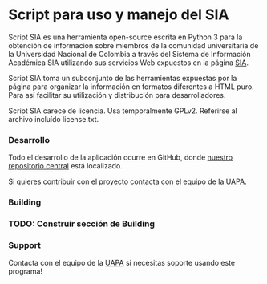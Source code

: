 Script para uso y manejo del SIA
==============

Script SIA es una herramienta open-source escrita en Python 3 para la obtención de información sobre miembros de la comunidad universitaria de la Universidad Nacional de Colombia a través del Sistema de Información Académica SIA utilizando sus servicios Web expuestos en la página [SIA](https://siabog.unal.edu.co/academia).

Script SIA toma un subconjunto de las herramientas expuestas por la página para organizar la información en formatos diferentes a HTML puro. Para así facilitar su utilización y distribución para desarrolladores. 

Script SIA carece de licencia. Usa temporalmente GPLv2. Referirse al archivo incluído license.txt.

### Desarrollo

Todo el desarrollo de la aplicación ocurre en GitHub, donde [nuestro repositorio central](https://github.com/uapateam/script_sia) está localizado.

Si quieres contribuir con el proyecto contacta con el equipo de la [UAPA](https://www.ingenieria.bogota.unal.edu.co/dependencias/vicedecanatura-academica/autoevaluaci%C3%B3n-y-acreditaci%C3%B3n.html).

### Building

### TODO: Construir sección de Building


### Support

Contacta con el equipo de la [UAPA](https://www.ingenieria.bogota.unal.edu.co/dependencias/vicedecanatura-academica/autoevaluaci%C3%B3n-y-acreditaci%C3%B3n.html) si necesitas soporte usando este programa!